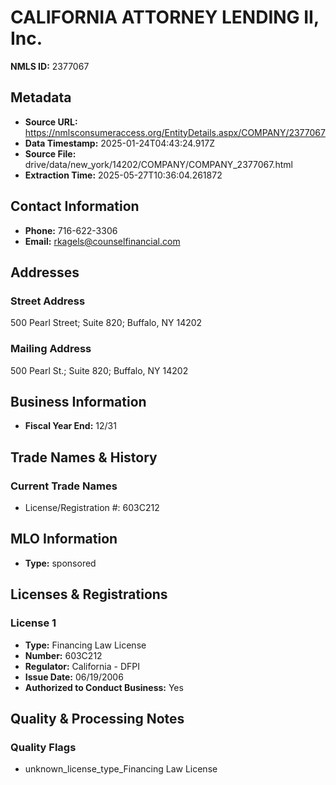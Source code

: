 # CALIFORNIA ATTORNEY LENDING II, Inc.

**NMLS ID:** 2377067

## Metadata
- **Source URL:** https://nmlsconsumeraccess.org/EntityDetails.aspx/COMPANY/2377067
- **Data Timestamp:** 2025-01-24T04:43:24.917Z
- **Source File:** drive/data/new_york/14202/COMPANY/COMPANY_2377067.html
- **Extraction Time:** 2025-05-27T10:36:04.261872

## Contact Information
- **Phone:** 716-622-3306
- **Email:** rkagels@counselfinancial.com

## Addresses
### Street Address
500 Pearl Street; Suite 820; Buffalo, NY 14202

### Mailing Address
500 Pearl St.; Suite 820; Buffalo, NY 14202

## Business Information
- **Fiscal Year End:** 12/31

## Trade Names & History
### Current Trade Names
- License/Registration #: 603C212

## MLO Information
- **Type:** sponsored

## Licenses & Registrations

### License 1
- **Type:** Financing Law License
- **Number:** 603C212
- **Regulator:** California - DFPI
- **Issue Date:** 06/19/2006
- **Authorized to Conduct Business:** Yes

## Quality & Processing Notes
### Quality Flags
- unknown_license_type_Financing Law License
